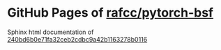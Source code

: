 GitHub Pages of [rafcc/pytorch-bsf](https://github.com/rafcc/pytorch-bsf)
===
Sphinx html documentation of [240bd6b0e71fa32ceb2cdbc9a42b1163278b0116](https://github.com/rafcc/pytorch-bsf/tree/240bd6b0e71fa32ceb2cdbc9a42b1163278b0116)

